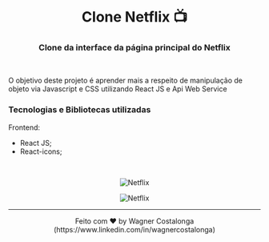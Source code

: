 <h1 align="center">Clone Netflix 📺</h1>

<h3 align="center">Clone da interface da página principal do Netflix</h3>

<br />
<p>O objetivo deste projeto é aprender mais a respeito de manipulação de objeto via Javascript e CSS utilizando React JS e Api Web Service</p>

### **Tecnologias e Bibliotecas utilizadas**

Frontend:

- React JS;
- React-icons;

<br />

<p align="center">
  <img alt="Netflix" src="https://i.ibb.co/b7p82vq/screencapture-localhost-3000-2021-09-08-16-09-31.png" />
</p>
<p align="center">
  <img src="https://i.ibb.co/4S3MD16/chrome-capture-1.gif" alt="Netflix" border="0">
</p>

---
<p align="center">Feito com ♥ by Wagner Costalonga (https://www.linkedin.com/in/wagnercostalonga)</p>
